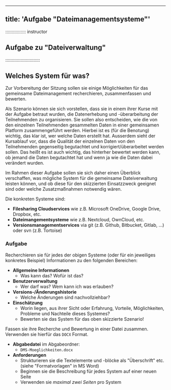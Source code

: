 
---
title: 'Aufgabe "Dateimanagementsysteme"'
---

:::::::::::::::: instructor
## Aufgabe zu "Dateiverwaltung"
:::::::::::::::::::::::::::

## Welches System für was?

Zur Vorbereitung der Sitzung sollen sie einige Möglichkeiten für das gemeinsame Dateimanagement recherchieren, zusammenfassen und bewerten.

Als Szenario können sie sich vorstellen, dass sie in einem ihrer Kurse mit der Aufgabe betraut wurden, die Datenerhebung und -überarbeitung der Teilnehmenden zu organisieren.
Sie sollen also entscheiden, wie die von den einzelnen Teilnehmenden gesammelten Daten in einer gemeinsamen Platform zusammengeführt werden.
Hierbei ist es (für die Benotung) wichtig, das klar ist, wer welche Daten erstellt hat.
Ausserdem sieht der Kursablauf vor, dass die Qualität der einzelnen Daten von den Teilnehmenden gegenseitig begutachtet und korrigiert/überarbeitet werden sollen.
Das heißt es ist auch wichtig, das hinterher bewertet werden kann, ob jemand die Daten begutachtet hat und wenn ja wie die Daten dabei verändert wurden.

Im Rahmen dieser Aufgabe sollen sie sich daher einen Überblick verschaffen, was mögliche System für die gemeinsame Dateiverwaltung leisten können, und ob diese für den skizzierten Einsatzzweck geeignet sind oder welche Zusatzmaßnahmen notwendig wären.

Die konkreten Systeme sind:

- **Filesharing Cloudservices** wie z.B. Microsoft OneDrive, Google Drive, Dropbox, etc.
- **Dateimangementsysteme** wie z.B. Nextcloud, OwnCloud, etc.
- **Versionsmanagementservices** via git (z.B. Github, Bitbucket, Gitlab, ...) oder svn (z.B. Tortoise)


### Aufgabe

Recherchieren sie für jedes der obigen Systeme (oder für ein jeweiliges konkretes Beispiel) Informationen zu den folgenden Bereichen:

- **Allgemeine Informationen**
  - Was kann das? Wofür ist das?
- **Benutzerverwaltung**
  - Wer darf was? Wem kann ich was erlauben?
- **Versions-/Änderungshistorie**
  - Welche Änderungen sind nachvollziehbar?
- **Einschätzung**
  - Worin liegen, aus ihrer Sicht oder Erfahrung, Vorteile, Möglichkeiten, Probleme und Nachteile dieses Systemes?
  - Bewerten sie das System für das oben skizzierte Szenario!
  
Fassen sie ihre Recherche und Bewertung in einer Datei zusammen. 
Verwenden sie hierfür das `DOCX` Format.


- **Abgabedatei** im Abgabeordner:
  - `DMS-Moeglichkeiten.docx`
- **Anforderungen**
  - Strukturieren sie die Textelemente und -blöcke als "Überschrift" etc. (siehe "Formatvorlagen" in MS Word)
  - Beginnen sie die Beschreibung für jedes System auf einer neuen Seite
  - Verwenden sie *maximal zwei Seiten* pro System

